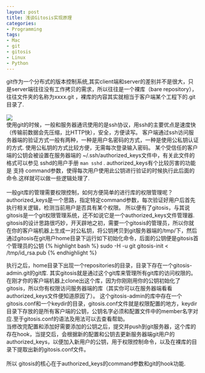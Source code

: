 ```yaml
---
layout: post
title: 浅谈Gitosis实现原理
categories:
- Programming
tags:
- Mac
- git
- gitosis
- Linux
- Python
---
```


git作为一个分布式的版本控制系统,其实client端和server的差别并不是很大，只是server端往往没有工作拷贝的需求，所以往往是一个裸库（bare repository），往往文件夹的名称为xxxx.git ，裸库的内容其实就相当于客户端某个工程下的.git目录了.       
<br>
![](http://i.imgur.com/8JWC0HV.png)
<br>
使用git的时候，一般和服务器通讯使用的是ssh协议，用ssh的主要优点是速度快（传输前数据会先压缩，比HTTP快），安全，方便读写。
客户端通过ssh访问服务器端的验证方式一般有两种，一种是用户名密码的方式，一种是使用公私钥认证的方式.
使用公私钥的方式比较方便，无需每次登录输入密码。
某个受信任的客户端的公钥会被设置在服务器端的 ~/.ssh/authorized_keys文件中，有关此文件的格式可以参见 sshd的用户手册  `man sshd` . authorized_keys有个比较厉害的功能是 支持 command参数，使得每次用户使用此公钥进行验证的时候执行此后面的命令.这样就可以做一些逻辑处理了.     
<br>
一般git库的管理需要权限控制，如何方便简单的进行库的权限管理呢？ authorized_keys是一个思路，指定特定command参数，每次验证好用户后首先执行相关逻辑，检测当前用户是否具有某个权限。
所以便有了gitosis，与其说gitosis是一个git权限管理系统，还不如说它是一个authorized_keys文件管理器.     
gitosis的设计思路很巧妙，开天辟地之初，需要一个gitosis的管理员，所以你就在你的客户端机器上生成一对公私钥，将公钥拷贝到git服务器端的/tmp/下，然后通过gitosis在git用户home目录下运行如下初始化命令，后面的公钥便是gitosis首个管理员的公钥
{% highlight bash %}
sudo -H -u git gitosis-init < /tmp/id_rsa.pub
{% endhighlight %}

执行之后，home目录下出现一个repositories的目录，目录下存在一个gitosis-admin.git的git库. 其实gitosis就是通过这个git库来管理所有git库的访问权限的。    
在刚才你的客户端机器上clone出这个库，因为你刚刚用你的公钥初始化了gitosis，所以你有权限访问服务器端的库（其实你可以在服务器端看看authorized_keys文件便知道原因了）。
这个gitosis-admin的库中存在一个gitosis.conf和一个keydir的目录，gitosis.conf文件就是权限配置的地方，keydir目录下存放的是所有客户端的公钥，公钥名字必须和配置文件中的member名字对应.至于gitosis.conf的语法及用法可以去查看帮助。   
当修改完配置和添加好需要添加的公钥之后，提交并push到git服务器，这个库的存在hook，当提交后，会根据新的配置和公钥去更新服务器端git用户的authorized_keys，以便加入新用户的公钥，用于权限控制命令，以及在裸库的目录下提取出新的gitosis.conf文件。  
<br>
所以 gitosis的核心在于authorized_keys的command参数和git的hook功能.

